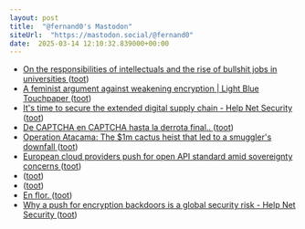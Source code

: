 ```yaml
---
layout: post
title:  "@fernand0's Mastodon"
siteUrl:  "https://mastodon.social/@fernand0"
date:  2025-03-14 12:10:32.839000+00:00
---
```

*  [On the responsibilities of intellectuals and the rise of bullshit jobs in universities   ](https://academic.oup.com/brain/article/148/3/687/8058558) ([toot](https://mastodon.social/@fernand0/114160712603180257))
*  [A feminist argument against weakening encryption \| Light Blue Touchpaper ](https://www.lightbluetouchpaper.org/2025/02/11/a-feminist-argument-against-weakening-encryption) ([toot](https://mastodon.social/@fernand0/114160501222533304))
*  [It's time to secure the extended digital supply chain - Help Net Security ](https://www.helpnetsecurity.com/2025/02/12/supply-chain-risk) ([toot](https://mastodon.social/@fernand0/114160296987603820))
*  [De CAPTCHA en CAPTCHA hasta la derrota final.. ](https://mastodon.social/@fernand0/114160260926534743) ([toot](https://mastodon.social/@fernand0/114160260926534743))
*  [Operation Atacama: The $1m cactus heist that led to a smuggler's downfall ](https://www.bbc.com/future/article/20250228-how-italy-and-chile-foiled-an-1m-international-smugglers-cactus-heis) ([toot](https://mastodon.social/@fernand0/114159981514724817))
*  [European cloud providers push for open API standard amid sovereignty concerns ](https://www.computing.co.uk/news/2025/cloud/european-cloud-providers-push-for-open-api-standard-amid-sovereignty-concern) ([toot](https://mastodon.social/@fernand0/114158389688513582))
*  [ ](https://mastodon.social/users/fernand0/statuses/114157637190948091/activity) ([toot](https://mastodon.social/users/fernand0/statuses/114157637190948091/activity))
*  [ ](https://mastodon.social/@vrruiz) ([toot](https://mastodon.social/@fernand0/114157636815265883))
*  [En flor. ](https://avecesunafoto.wordpress.com/2025/03/13/en-flor-6) ([toot](https://mastodon.social/@fernand0/114156579775978304))
*  [Why a push for encryption backdoors is a global security risk - Help Net Security ](https://www.helpnetsecurity.com/2025/03/04/governments-encryption-privacy-risk-video) ([toot](https://mastodon.social/@fernand0/114156486358416025))
